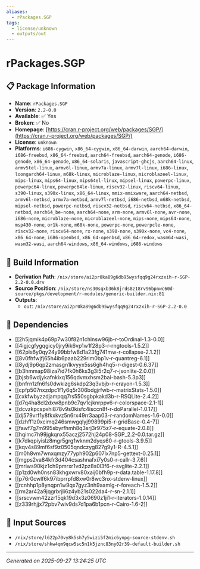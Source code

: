 ```yaml
---
aliases:
  - rPackages.SGP
tags:
  - license/unknown
  - outputs/out
---
```


# rPackages.SGP

## 📋 Package Information

- **Name**: `rPackages.SGP`
- **Version**: `2.2-0.0`
- **Available**: ✅ Yes
- **Broken**: ✅ No
- **Homepage**: [https://cran.r-project.org/web/packages/SGP/](https://cran.r-project.org/web/packages/SGP/)
- **License**: `unknown`
- **Platforms**: `i686-cygwin`, `x86_64-cygwin`, `x86_64-darwin`, `aarch64-darwin`, `i686-freebsd`, `x86_64-freebsd`, `aarch64-freebsd`, `aarch64-genode`, `i686-genode`, `x86_64-genode`, `x86_64-solaris`, `javascript-ghcjs`, `aarch64-linux`, `armv5tel-linux`, `armv6l-linux`, `armv7a-linux`, `armv7l-linux`, `i686-linux`, `loongarch64-linux`, `m68k-linux`, `microblaze-linux`, `microblazeel-linux`, `mips-linux`, `mips64-linux`, `mips64el-linux`, `mipsel-linux`, `powerpc-linux`, `powerpc64-linux`, `powerpc64le-linux`, `riscv32-linux`, `riscv64-linux`, `s390-linux`, `s390x-linux`, `x86_64-linux`, `mmix-mmixware`, `aarch64-netbsd`, `armv6l-netbsd`, `armv7a-netbsd`, `armv7l-netbsd`, `i686-netbsd`, `m68k-netbsd`, `mipsel-netbsd`, `powerpc-netbsd`, `riscv32-netbsd`, `riscv64-netbsd`, `x86_64-netbsd`, `aarch64_be-none`, `aarch64-none`, `arm-none`, `armv6l-none`, `avr-none`, `i686-none`, `microblaze-none`, `microblazeel-none`, `mips-none`, `mips64-none`, `msp430-none`, `or1k-none`, `m68k-none`, `powerpc-none`, `powerpcle-none`, `riscv32-none`, `riscv64-none`, `rx-none`, `s390-none`, `s390x-none`, `vc4-none`, `x86_64-none`, `i686-openbsd`, `x86_64-openbsd`, `x86_64-redox`, `wasm64-wasi`, `wasm32-wasi`, `aarch64-windows`, `x86_64-windows`, `i686-windows`

## 🔧 Build Information

- **Derivation Path**: `/nix/store/ai2pr0ka89g6db95wysfqq9g24rxzxih-r-SGP-2.2-0.0.drv`
- **Source Position**: `/nix/store/ns30sqxb36k8jrds8z18rv96bpnwc60d-source/pkgs/development/r-modules/generic-builder.nix:81`
- **Outputs**:
  - `out`:  `/nix/store/ai2pr0ka89g6db95wysfqq9g24rxzxih-r-SGP-2.2-0.0`

## 🔗 Dependencies

- [[2h5jqmik4p69p7w30f82n1chlnsw96jb-r-toOrdinal-1.3-0.0]]
- [[4igjcgfygqgicy0jry9ik6vp1w1f28p3-r-rngtools-1.5.2]]
- [[62pls6y0qy24y99bbfw8d1a23fg741mw-r-collapse-2.1.2]]
- [[8v0fhfwjfj65h4ib6paab229rim0bp1v-r-quantreg-6.1]]
- [[8ydj9p6qp2zmasgn1kvyyx5ss6gh4hq5-r-digest-0.6.37]]
- [[b3hmmap98iza7id7fk0h6ks3g3i5r2q7-r-jsonlite-2.0.0]]
- [[bjsb6wdjykafnkixq156qdvmxhsm2bai-bash-5.3p3]]
- [[bnfrn1zfn6fs0dwkizg6skdp23q3vbjb-r-crayon-1.5.3]]
- [[cpfp507nxzdpc1f1y6q5r306bdgjrfwb-r-matrixStats-1.5.0]]
- [[cxkfwbyzzdjampqq7rs550sgbpkakd3b-r-RSQLite-2.4.2]]
- [[d7q4ha8cl2dxw8pnb9c7qv1cjknrppv6-r-colorspace-2.1-1]]
- [[dcvzkpcspxhi878v9s0kisfc4isccn8f-r-doParallel-1.0.17]]
- [[dj579vrf1y8fkxkvz5n6rx49rr3aap03-r-randomNames-1.6-0.0]]
- [[dzhff1z0xcimq246smwgqlyj99899pi5-r-gridBase-0.4-7]]
- [[fawf7g7m995sbyrfhmh8q3srj3r975z7-r-equate-2.0.8]]
- [[hqimc7h99jgkqnx55aczj2572hj24p08-SGP_2.2-0.0.tar.gz]]
- [[k7dkqpiyislz8mgr5grg1wknm2dyqs60-r-gtools-3.9.5]]
- [[kqv4s89mf6sf9z0505qndczyg827g9y1-R-4.5.1]]
- [[m0h8vm7wnxqmzy77yph902p607lx7np5-gettext-0.25.1]]
- [[mgps2va84kfr3d404csashnafxi7y0s0-r-callr-3.7.6]]
- [[mriws90kjz1ch9pmrxr1vd2pz8s0l3f6-r-svglite-2.2.1]]
- [[p1zd0wh0nsn83khgxwrv80xaij0bfh9p-r-data.table-1.17.8]]
- [[p76r0cwlf6k97ibprrpfd8xw0r8wc3nx-stdenv-linux]]
- [[rcnhhp1p8ynqpn1w9qx7gyz3nh9aamlg-r-foreach-1.5.2]]
- [[rm2ar42a9jqgrbrjli6z4yb21s022da4-r-sn-2.1.1]]
- [[srscvwm42zzr15qk19d3x3z0690z1ji1-r-iterators-1.0.14]]
- [[z339rhjjx72pbv7wiv9ds7d1pa6b1pcn-r-Cairo-1.6-2]]

## 📁 Input Sources

- `/nix/store/l622p70vy8k5sh7y5wizi5f2mic6ynpg-source-stdenv.sh`
- `/nix/store/shkw4qm9qcw5sc5n1k5jznc83ny02r39-default-builder.sh`

---
*Generated on 2025-09-27 13:24:25 UTC*

